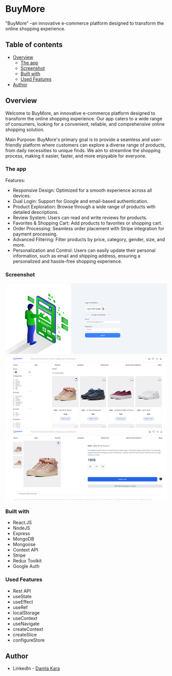 # BuyMore

"BuyMore" –an innovative e-commerce platform designed to transform the online shopping experience. 

## Table of contents

- [Overview](#overview)
  - [The app](#the-app)
  - [Screenshot](#screenshot)
  - [Built with](#built-with)
  - [Used Features](#used-features)
- [Author](#author)

## Overview
Welcome to BuyMore, an innovative e-commerce platform designed to transform the online shopping experience. Our app caters to a wide range of consumers, looking for a convenient, reliable, and comprehensive online shopping solution.

Main Purpose: BuyMore's primary goal is to provide a seamless and user-friendly platform where customers can explore a diverse range of products, from daily necessities to unique finds. We aim to streamline the shopping process, making it easier, faster, and more enjoyable for everyone.

### The app

Features:

- Responsive Design: Optimized for a smooth experience across all devices.
- Dual Login: Support for Google and email-based authentication.
- Product Exploration: Browse through a wide range of products with detailed descriptions.
- Review System: Users can read and write reviews for products.
- Favorites & Shopping Cart: Add products to favorites or shopping cart.
- Order Processing: Seamless order placement with Stripe integration for payment processing.
- Advanced Filtering: Filter products by price, category, gender, size, and more.
- Personalization and Control: Users can easily update their personal information, such as email and shipping address, ensuring a personalized and hassle-free shopping experience.

### Screenshot

![](./login.png)
![](./products.png)
![](./product-detail.png)

### Built with

- React.JS
- NodeJS
- Express
- MongoDB
- Mongoose
- Context API
- Stripe
- Redux Toolkit
- Google Auth


### Used Features
- Rest API
- useState
- useEffect
- useRef
- localStorage
- useContext
- useNavigate
- createContext
- createSlice
- configureStore

## Author

- LinkedIn - [Damla Kara](https://www.linkedin.com/in/damla-kara-348081232/)
